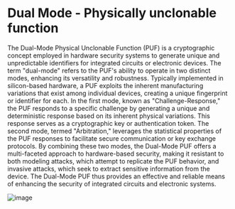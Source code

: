 # Dual Mode - Physically unclonable function

The Dual-Mode Physical Unclonable Function (PUF) is a cryptographic concept employed in hardware security systems to generate unique and unpredictable identifiers for integrated circuits or electronic devices. The term "dual-mode" refers to the PUF's ability to operate in two distinct modes, enhancing its versatility and robustness. Typically implemented in silicon-based hardware, a PUF exploits the inherent manufacturing variations that exist among individual devices, creating a unique fingerprint or identifier for each. In the first mode, known as "Challenge-Response," the PUF responds to a specific challenge by generating a unique and deterministic response based on its inherent physical variations. This response serves as a cryptographic key or authentication token. The second mode, termed "Arbitration," leverages the statistical properties of the PUF responses to facilitate secure communication or key exchange protocols. By combining these two modes, the Dual-Mode PUF offers a multi-faceted approach to hardware-based security, making it resistant to both modeling attacks, which attempt to replicate the PUF behavior, and invasive attacks, which seek to extract sensitive information from the device. The Dual-Mode PUF thus provides an effective and reliable means of enhancing the security of integrated circuits and electronic systems.

![image](https://github.com/mj1069/dual-mode-puf/assets/117710598/4d4d70c6-a2b0-4f65-af87-b1bf8a4cec04)

